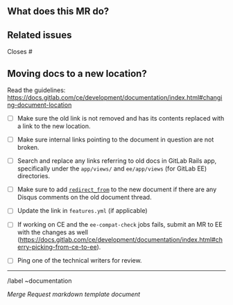 

<!--  Unmodified issue template  -->


## What does this MR do?

<!-- Briefly describe what this MR is about -->

<!--See the general Documentation guidelines https://docs.gitlab.com/ee/development/documentation/ -->

<!-- Use this description template for changing documentation location. For new docs or updates to existing docs, use the "Documentation" template -->


## Related issues

<!-- Mention the issue(s) this MR closes or is related to --> 

Closes #<!-- IssueNumber --> 


## Moving docs to a new location?

Read the guidelines:
https://docs.gitlab.com/ce/development/documentation/index.html#changing-document-location

- [ ] Make sure the old link is not removed and has its contents replaced with
      a link to the new location.
- [ ] Make sure internal links pointing to the document in question are not broken.
- [ ] Search and replace any links referring to old docs in GitLab Rails app,
      specifically under the `app/views/` and `ee/app/views` (for GitLab EE)  directories.
- [ ] Make sure to add [`redirect_from`](https://docs.gitlab.com/ce/development/writing_documentation.html#redirections-for-pages-with-disqus-comments)
      to the new document if there are any Disqus comments on the old document thread.
- [ ] Update the link in `features.yml` (if applicable)
- [ ] If working on CE and the `ee-compat-check` jobs fails, submit an MR to EE
      with the changes as well (https://docs.gitlab.com/ce/development/documentation/index.html#cherry-picking-from-ce-to-ee).
- [ ] Ping one of the technical writers for review.


---


>>>
/label ~documentation

_Merge Request markdown template document_
>>>
